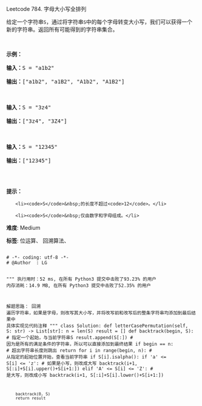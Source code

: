 Leetcode 784. 字母大小写全排列
<p>给定一个字符串<code>S</code>，通过将字符串<code>S</code>中的每个字母转变大小写，我们可以获得一个新的字符串。返回所有可能得到的字符串集合。</p>


<p>&nbsp;</p>



<pre><strong>示例：</strong>

<strong>输入：</strong>S = &quot;a1b2&quot;

<strong>输出：</strong>[&quot;a1b2&quot;, &quot;a1B2&quot;, &quot;A1b2&quot;, &quot;A1B2&quot;]



<strong>输入：</strong>S = &quot;3z4&quot;

<strong>输出：</strong>[&quot;3z4&quot;, &quot;3Z4&quot;]



<strong>输入：</strong>S = &quot;12345&quot;

<strong>输出：</strong>[&quot;12345&quot;]

</pre>



<p>&nbsp;</p>



<p><strong>提示：</strong></p>



<ul>

	<li><code>S</code>&nbsp;的长度不超过<code>12</code>。</li>

	<li><code>S</code>&nbsp;仅由数字和字母组成。</li>

</ul>





 **难度**: Medium



 **标签**: 位运算、 回溯算法、 





<div class="hcb_wrap">
<pre class="prism undefined-numbers lang-python" data-lang="Python"><code>
# -*- coding: utf-8 -*-
# @Author  : LG

"""
执行用时：52 ms, 在所有 Python3 提交中击败了93.23% 的用户
内存消耗：14.9 MB, 在所有 Python3 提交中击败了52.35% 的用户

解题思路：
    回溯
    遍历字符串，如果是字母，则改写其大小写，并将改写前和改写后的整条字符串均添加到最后结果中
    具体实现见代码注释
"""
class Solution:
    def letterCasePermutation(self, S: str) -> List[str]:
        n = len(S)
        result = []
        def backtrack(begin, S):    # 指定一个起始，与当前字符串S
            result.append(S[:])     # 因为是所有的满足条件的字符串，所以可以直接添加到最终结果
            if begin == n:  # 超出字符串长度则跳出
                return
            for i in range(begin, n):   # 从指定的起始位置开始，查看当前字符串
                if S[i].isalpha():
                    if 'a' <= S[i] <= 'z':  # 如果是小写，则改成大写
                        backtrack(i+1, S[:i]+S[i].upper()+S[i+1:])
                    elif 'A' <= S[i] <= 'Z':    # 是大写，则改成小写
                        backtrack(i+1, S[:i]+S[i].lower()+S[i+1:])

        backtrack(0, S)
        return result
</code></pre></div>
